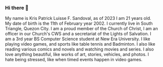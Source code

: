 ### Hi there 👋

My name is Kris Patrick Luisse F. Sandoval, as of 2023 I am 21 years old. My date of birth is the 11th of February year 2002. I currently live in South Triangle, Quezon City. 
I am a proud member of the Church of Christ, I am an officer in our Church's CWS and a secretariat of the Lights of Salvation.
I am a 3rd year BS Computer Science student at New Era University. I like playing video games, and sports like table tennis and Badminton. I also like reading various comics and novels and watching movies and series.
I also love anything beautiful, like works of art, stories, vehicles, and photos. I hate being stressed, like when timed events happen in video games.
